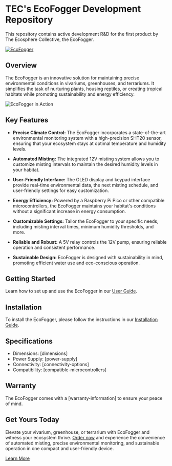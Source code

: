 # TEC's EcoFogger Development Repository
This repository contains active development R&D for the first product by The Ecosphere Collective, the EcoFogger.

[![EcoFogger](link-to-product-image)](link-to-product-website)

## Overview

The EcoFogger is an innovative solution for maintaining precise environmental conditions in vivariums, greenhouses, and terrariums. It simplifies the task of nurturing plants, housing reptiles, or creating tropical habitats while promoting sustainability and energy efficiency.

![EcoFogger in Action](link-to-image)

## Key Features

- **Precise Climate Control:** The EcoFogger incorporates a state-of-the-art environmental monitoring system with a high-precision SHT20 sensor, ensuring that your ecosystem stays at optimal temperature and humidity levels.

- **Automated Misting:** The integrated 12V misting system allows you to customize misting intervals to maintain the desired humidity levels in your habitat.

- **User-Friendly Interface:** The OLED display and keypad interface provide real-time environmental data, the next misting schedule, and user-friendly settings for easy customization.

- **Energy Efficiency:** Powered by a Raspberry Pi Pico or other compatible microcontrollers, the EcoFogger maintains your habitat's conditions without a significant increase in energy consumption.

- **Customizable Settings:** Tailor the EcoFogger to your specific needs, including misting interval times, minimum humidity thresholds, and more.

- **Reliable and Robust:** A 5V relay controls the 12V pump, ensuring reliable operation and consistent performance.

- **Sustainable Design:** EcoFogger is designed with sustainability in mind, promoting efficient water use and eco-conscious operation.

## Getting Started

Learn how to set up and use the EcoFogger in our [User Guide](link-to-user-guide).

## Installation

To install the EcoFogger, please follow the instructions in our [Installation Guide](link-to-installation-guide).

## Specifications

- Dimensions: [dimensions]
- Power Supply: [power-supply]
- Connectivity: [connectivity-options]
- Compatibility: [compatible-microcontrollers]

## Warranty

The EcoFogger comes with a [warranty-information] to ensure your peace of mind.

## Get Yours Today

Elevate your vivarium, greenhouse, or terrarium with EcoFogger and witness your ecosystem thrive. [Order now](link-to-order) and experience the convenience of automated misting, precise environmental monitoring, and sustainable operation in one compact and user-friendly device.

[Learn More](link-to-product-website)
